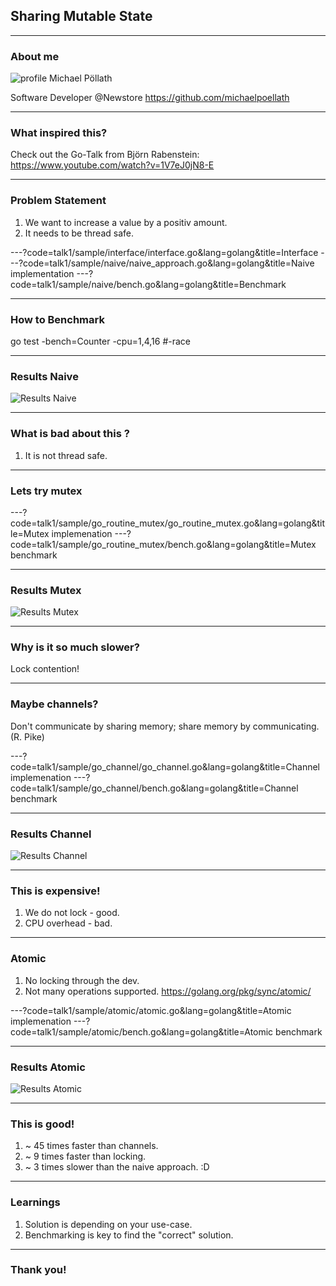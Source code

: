 ## Sharing Mutable State


---
### About me
![profile](https://avatars2.githubusercontent.com/u/24293821?s=460&v=4)
Michael Pöllath

Software Developer @Newstore
https://github.com/michaelpoellath

---

### What inspired this?

Check out the Go-Talk from Björn Rabenstein:
https://www.youtube.com/watch?v=1V7eJ0jN8-E

---
### Problem Statement

1. We want to increase a value by a positiv amount.
2. It needs to be thread safe.

---?code=talk1/sample/interface/interface.go&lang=golang&title=Interface
---?code=talk1/sample/naive/naive_approach.go&lang=golang&title=Naive implementation
---?code=talk1/sample/naive/bench.go&lang=golang&title=Benchmark

--- 
### How to Benchmark

go test -bench=Counter -cpu=1,4,16 #-race

---
### Results Naive
![Results Naive](https://i.imgur.com/hJjyp6r.png)

---
### What is bad about this ?

1. It is not thread safe.


---
### Lets try mutex

---?code=talk1/sample/go_routine_mutex/go_routine_mutex.go&lang=golang&title=Mutex implemenation
---?code=talk1/sample/go_routine_mutex/bench.go&lang=golang&title=Mutex benchmark

---
### Results Mutex
![Results Mutex](https://i.imgur.com/U9Mt4D0.png)

---
### Why is it so much slower?

Lock contention!

---
### Maybe channels?
Don't communicate by sharing memory; share memory by communicating. (R. Pike)


---?code=talk1/sample/go_channel/go_channel.go&lang=golang&title=Channel implemenation
---?code=talk1/sample/go_channel/bench.go&lang=golang&title=Channel benchmark

---
### Results Channel
![Results Channel](https://i.imgur.com/xoXB1ee.png)

---
### This is expensive!
1. We do not lock - good.
2. CPU overhead - bad.

---
### Atomic
1. No locking through the dev.
3. Not many operations supported.
https://golang.org/pkg/sync/atomic/


---?code=talk1/sample/atomic/atomic.go&lang=golang&title=Atomic implemenation
---?code=talk1/sample/atomic/bench.go&lang=golang&title=Atomic benchmark

---
### Results Atomic
![Results Atomic](https://i.imgur.com/yIOwlAM.jpg)

---
### This is good!
1. ~ 45 times faster than channels.
2. ~ 9 times faster than locking.
3. ~ 3 times slower than the naive approach. :D

---
### Learnings
1. Solution is depending on your use-case.
2. Benchmarking is key to find the "correct" solution.

---
### Thank you!
